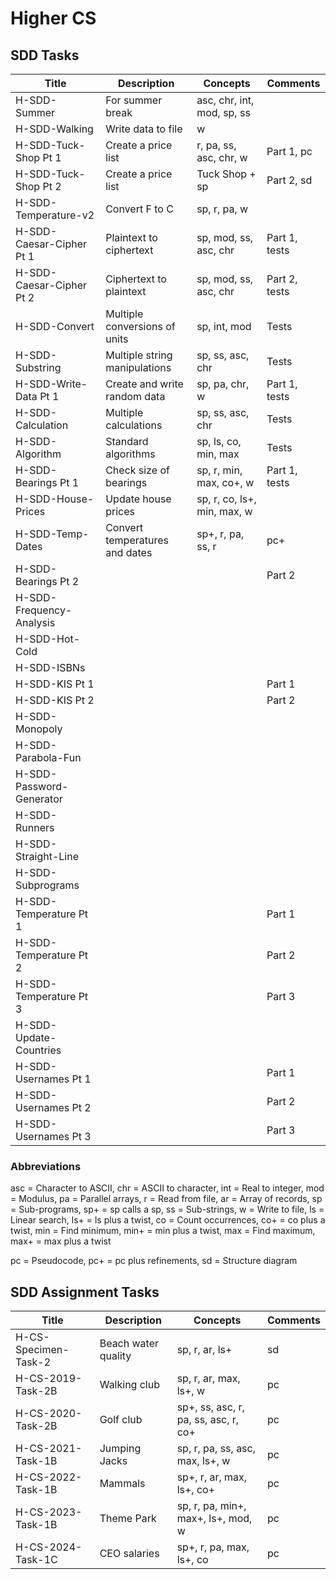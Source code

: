 # Higher CS


## SDD Tasks

| Title                    | Description                    | Concepts                    | Comments |
| -----                    | -----------                    | --------                    | -------- |
| H-SDD-Summer             | For summer break               | asc, chr, int, mod, sp, ss  | |
| H-SDD-Walking            | Write data to file             | w                           | |
| H-SDD-Tuck-Shop Pt 1     | Create a price list            | r, pa, ss, asc, chr, w      | Part 1, pc |
| H-SDD-Tuck-Shop Pt 2     | Create a price list            | Tuck Shop + sp              | Part 2, sd |
| H-SDD-Temperature-v2     | Convert F to C                 | sp, r, pa, w                | |
| H-SDD-Caesar-Cipher Pt 1 | Plaintext to ciphertext        | sp, mod, ss, asc, chr       | Part 1, tests |
| H-SDD-Caesar-Cipher Pt 2 | Ciphertext to plaintext        | sp, mod, ss, asc, chr       | Part 2, tests |
| H-SDD-Convert            | Multiple conversions of units  | sp, int, mod                | Tests |
| H-SDD-Substring          | Multiple string manipulations  | sp, ss, asc, chr            | Tests |
| H-SDD-Write-Data Pt 1    | Create and write random data   | sp, pa, chr, w              | Part 1, tests |
| H-SDD-Calculation        | Multiple calculations          | sp, ss, asc, chr            | Tests |
| H-SDD-Algorithm          | Standard algorithms            | sp, ls, co, min, max        | Tests |
| H-SDD-Bearings Pt 1      | Check size of bearings         | sp, r, min, max, co+, w     | Part 1, tests |
| H-SDD-House-Prices       | Update house prices            | sp, r, co, ls+, min, max, w | |
| H-SDD-Temp-Dates         | Convert temperatures and dates | sp+, r, pa, ss, r           | pc+ |
| H-SDD-Bearings Pt 2      | | | Part 2 |
| H-SDD-Frequency-Analysis | | | |
| H-SDD-Hot-Cold           | | | |
| H-SDD-ISBNs              | | | |
| H-SDD-KIS Pt 1           | | | Part 1 |
| H-SDD-KIS Pt 2           | | | Part 2 |
| H-SDD-Monopoly           | | | |
| H-SDD-Parabola-Fun       | | | |
| H-SDD-Password-Generator | | | |
| H-SDD-Runners            | | | |
| H-SDD-Straight-Line      | | | |
| H-SDD-Subprograms        | | | |
| H-SDD-Temperature Pt 1   | | | Part 1 |
| H-SDD-Temperature Pt 2   | | | Part 2 |
| H-SDD-Temperature Pt 3   | | | Part 3 |
| H-SDD-Update-Countries   | | | |
| H-SDD-Usernames Pt 1     | | | Part 1 |
| H-SDD-Usernames Pt 2     | | | Part 2 |
| H-SDD-Usernames Pt 3     | | | Part 3 |


### Abbreviations

asc = Character to ASCII,
chr = ASCII to character,
int = Real to integer,
mod = Modulus,
pa = Parallel arrays,
r = Read from file,
ar = Array of records,
sp = Sub-programs,
sp+ = sp calls a sp,
ss = Sub-strings,
w = Write to file,
ls = Linear search,
ls+ = ls plus a twist,
co = Count occurrences,
co+ = co plus a twist,
min = Find minimum,
min+ = min plus a twist,
max = Find maximum,
max+ = max plus a twist

pc = Pseudocode,
pc+ = pc plus refinements,
sd = Structure diagram


## SDD Assignment Tasks

| Title                | Description         | Concepts                             | Comments |
| -----                | -----------         | --------                             | -------- |
| H-CS-Specimen-Task-2 | Beach water quality | sp, r, ar, ls+                       | sd |
| H-CS-2019-Task-2B    | Walking club        | sp, r, ar, max, ls+, w               | pc |
| H-CS-2020-Task-2B    | Golf club           | sp+, ss, asc, r, pa, ss, asc, r, co+ | pc |
| H-CS-2021-Task-1B    | Jumping Jacks       | sp, r, pa, ss, asc, max, ls+, w      | pc |
| H-CS-2022-Task-1B    | Mammals             | sp+, r, ar, max, ls+, co+            | pc |
| H-CS-2023-Task-1B    | Theme Park          | sp, r, pa, min+, max+, ls+, mod, w   | pc |
| H-CS-2024-Task-1C    | CEO salaries        | sp+, r, pa, max, ls+, co             | pc |
